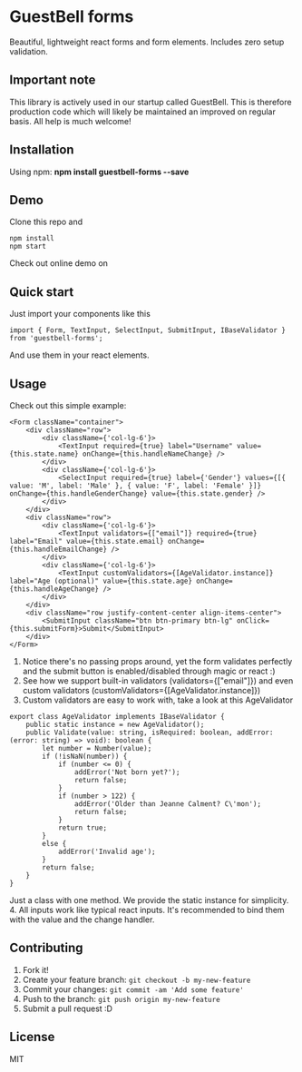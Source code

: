 # GuestBell forms

Beautiful, lightweight react forms and form elements. Includes zero setup validation. 

## Important note 

This library is actively used in our startup called GuestBell. This is therefore production code which will likely be maintained an improved on regular basis. All help is much welcome!

## Installation

Using npm:
**npm install guestbell-forms --save**

## Demo

Clone this repo and 

```
npm install
npm start
```

Check out online demo on 

## Quick start

Just import your components like this
```
import { Form, TextInput, SelectInput, SubmitInput, IBaseValidator } from 'guestbell-forms';
```
And use them in your react elements.

## Usage

Check out this simple example:
```
<Form className="container">
    <div className="row">
		<div className={'col-lg-6'}>
			<TextInput required={true} label="Username" value={this.state.name} onChange={this.handleNameChange} />
		</div>
		<div className={'col-lg-6'}>
			<SelectInput required={true} label={'Gender'} values={[{ value: 'M', label: 'Male' }, { value: 'F', label: 'Female' }]} onChange={this.handleGenderChange} value={this.state.gender} />
		</div>
    </div>
    <div className="row">
        <div className={'col-lg-6'}>
			<TextInput validators={["email"]} required={true} label="Email" value={this.state.email} onChange={this.handleEmailChange} />
        </div>
        <div className={'col-lg-6'}>
			<TextInput customValidators={[AgeValidator.instance]} label="Age (optional)" value={this.state.age} onChange={this.handleAgeChange} />
		</div>
    </div>
    <div className="row justify-content-center align-items-center">
		<SubmitInput className="btn btn-primary btn-lg" onClick={this.submitForm}>Submit</SubmitInput>
	</div>
</Form>
```
1. Notice there's no passing props around, yet the form validates perfectly and the submit button is enabled/disabled through magic or react :)
2. See how we support built-in validators (validators={["email"]}) and even custom validators (customValidators={[AgeValidator.instance]})
3. Custom validators are easy to work with, take a look at this AgeValidator
```
export class AgeValidator implements IBaseValidator {
    public static instance = new AgeValidator();
    public Validate(value: string, isRequired: boolean, addError: (error: string) => void): boolean {
        let number = Number(value);
        if (!isNaN(number)) {
            if (number <= 0) {
                addError('Not born yet?');
                return false;
            }
            if (number > 122) {
                addError('Older than Jeanne Calment? C\'mon');
                return false;
            }
            return true;
        }
        else {
            addError('Invalid age');
        }
        return false;
    }
}
```
Just a class with one method. We provide the static instance for simplicity.
4. All inputs work like typical react inputs. It's recommended to bind them with the value and the change handler. 

## Contributing

1. Fork it!
2. Create your feature branch: `git checkout -b my-new-feature`
3. Commit your changes: `git commit -am 'Add some feature'`
4. Push to the branch: `git push origin my-new-feature`
5. Submit a pull request :D

## License

MIT 